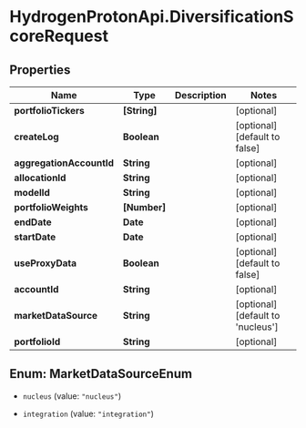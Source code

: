 # HydrogenProtonApi.DiversificationScoreRequest

## Properties
Name | Type | Description | Notes
------------ | ------------- | ------------- | -------------
**portfolioTickers** | **[String]** |  | [optional] 
**createLog** | **Boolean** |  | [optional] [default to false]
**aggregationAccountId** | **String** |  | [optional] 
**allocationId** | **String** |  | [optional] 
**modelId** | **String** |  | [optional] 
**portfolioWeights** | **[Number]** |  | [optional] 
**endDate** | **Date** |  | [optional] 
**startDate** | **Date** |  | [optional] 
**useProxyData** | **Boolean** |  | [optional] [default to false]
**accountId** | **String** |  | [optional] 
**marketDataSource** | **String** |  | [optional] [default to 'nucleus']
**portfolioId** | **String** |  | [optional] 


<a name="MarketDataSourceEnum"></a>
## Enum: MarketDataSourceEnum


* `nucleus` (value: `"nucleus"`)

* `integration` (value: `"integration"`)




